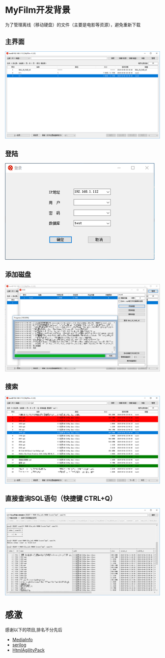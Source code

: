 # MyFilm开发背景

为了管理离线（移动硬盘）的文件（主要是电影等资源），避免重新下载

## 主界面

![image](https://github.com/LetCodeGo/MyFilm/blob/master/images/main.png)

## 登陆

![image](https://github.com/LetCodeGo/MyFilm/blob/master/images/login.png)

## 添加磁盘

![image](https://github.com/LetCodeGo/MyFilm/blob/master/images/add.png)

## 搜索

![image](https://github.com/LetCodeGo/MyFilm/blob/master/images/search_mp4.png)

## 直接查询SQL语句（快捷键 CTRL+Q）

![image](https://github.com/LetCodeGo/MyFilm/blob/master/images/sql.png)

# 感激

感谢以下的项目,排名不分先后

* [MediaInfo](https://mediaarea.net/en/MediaInfo)
* [serilog](https://github.com/serilog/serilog)
* [HtmlAgilityPack](https://github.com/zzzprojects/html-agility-pack)
